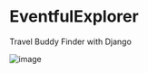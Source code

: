 # EventfulExplorer
Travel Buddy Finder with Django


![image](https://github.com/user-attachments/assets/0913254a-e255-4fb7-a3c6-491adb55a61a)





